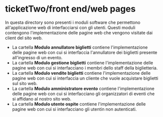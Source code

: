 # ticketTwo/front end/web pages

In questa directory sono presenti i moduli software che permettono all'applicazione web di interfacciarsi con gli utenti. Questi moduli contengono l'implementazione delle pagine web che vengono visitate dai client del sito web.

- La cartella **Modulo annullatore biglietti** contiene l'implementazione delle pagine web con cui si interfaccia l'annullatore dei biglietti presente all'ingresso di un evento.
- La cartella **Modulo gestione biglietti** contiene l'implementazione delle pagine web con cui si interfacciano i membri dello staff della biglietteria.
- La cartella **Modulo vendite biglietti** contiene l'implementazione delle pagine web con cui si interfaccia un cliente che vuole acquistare biglietti sul sito web.
- La cartella **Modulo amministratore evento** contiene l'implementazione delle pagine web con cui si interfacciano gli organizzatori di eventi che si affidano al nostro sito web.
- La cartella **Modulo utente ospite** contiene l'implementazione delle pagine web con cui si interfacciano gli utentin non autenticati.

